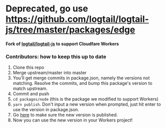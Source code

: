 # Deprecated, go use https://github.com/logtail/logtail-js/tree/master/packages/edge

#### Fork of [logtail/logtail-js](https://github.com/logtail/logtail-js) to support Cloudfare Workers

### Contributors: how to keep this up to date

1. Clone this repo
2. Merge upstream/master into master
3. You'll get merge commits in package.json, namely the versions not matching.
   Resolve the commits, and bump this package's version to match upstream.
4. Commit and push
5. `cd packages/node` (this is the package we modified to support Workers)
6. `yarn publish`. Don't input a new version when prompted, just hit enter to use the version
	 in package.json.
7. Go [here](https://www.npmjs.com/package/@magiccircle/logtail-cfworker?activeTab=versions) to
	 make sure the new version is published.
8. Now you can use the new version in your Workers project!

